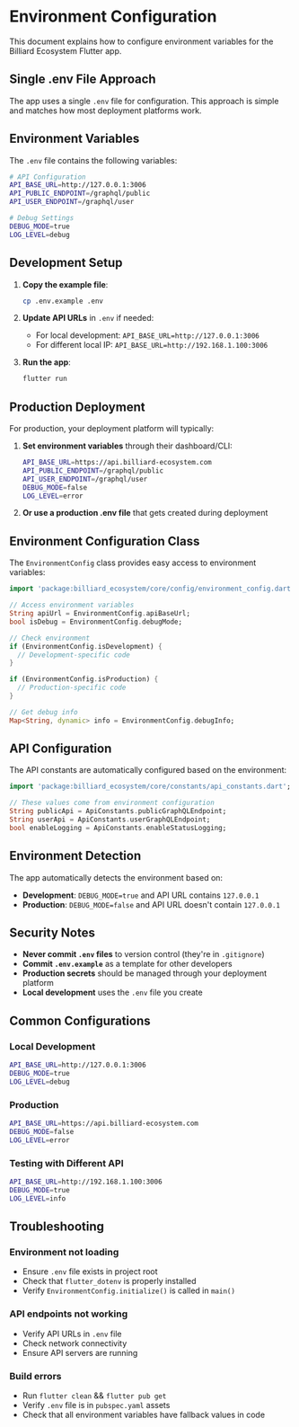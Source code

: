 # Environment Configuration

This document explains how to configure environment variables for the Billiard Ecosystem Flutter app.

## Single .env File Approach

The app uses a single `.env` file for configuration. This approach is simple and matches how most deployment platforms work.

## Environment Variables

The `.env` file contains the following variables:

```bash
# API Configuration
API_BASE_URL=http://127.0.0.1:3006
API_PUBLIC_ENDPOINT=/graphql/public
API_USER_ENDPOINT=/graphql/user

# Debug Settings
DEBUG_MODE=true
LOG_LEVEL=debug
```

## Development Setup

1. **Copy the example file**:
   ```bash
   cp .env.example .env
   ```

2. **Update API URLs** in `.env` if needed:
   - For local development: `API_BASE_URL=http://127.0.0.1:3006`
   - For different local IP: `API_BASE_URL=http://192.168.1.100:3006`

3. **Run the app**:
   ```bash
   flutter run
   ```

## Production Deployment

For production, your deployment platform will typically:

1. **Set environment variables** through their dashboard/CLI:
   ```bash
   API_BASE_URL=https://api.billiard-ecosystem.com
   API_PUBLIC_ENDPOINT=/graphql/public
   API_USER_ENDPOINT=/graphql/user
   DEBUG_MODE=false
   LOG_LEVEL=error
   ```

2. **Or use a production .env file** that gets created during deployment

## Environment Configuration Class

The `EnvironmentConfig` class provides easy access to environment variables:

```dart
import 'package:billiard_ecosystem/core/config/environment_config.dart';

// Access environment variables
String apiUrl = EnvironmentConfig.apiBaseUrl;
bool isDebug = EnvironmentConfig.debugMode;

// Check environment
if (EnvironmentConfig.isDevelopment) {
  // Development-specific code
}

if (EnvironmentConfig.isProduction) {
  // Production-specific code
}

// Get debug info
Map<String, dynamic> info = EnvironmentConfig.debugInfo;
```

## API Configuration

The API constants are automatically configured based on the environment:

```dart
import 'package:billiard_ecosystem/core/constants/api_constants.dart';

// These values come from environment configuration
String publicApi = ApiConstants.publicGraphQLEndpoint;
String userApi = ApiConstants.userGraphQLEndpoint;
bool enableLogging = ApiConstants.enableStatusLogging;
```

## Environment Detection

The app automatically detects the environment based on:

- **Development**: `DEBUG_MODE=true` and API URL contains `127.0.0.1`
- **Production**: `DEBUG_MODE=false` and API URL doesn't contain `127.0.0.1`

## Security Notes

- **Never commit `.env` files** to version control (they're in `.gitignore`)
- **Commit `.env.example`** as a template for other developers
- **Production secrets** should be managed through your deployment platform
- **Local development** uses the `.env` file you create

## Common Configurations

### Local Development
```bash
API_BASE_URL=http://127.0.0.1:3006
DEBUG_MODE=true
LOG_LEVEL=debug
```

### Production
```bash
API_BASE_URL=https://api.billiard-ecosystem.com
DEBUG_MODE=false
LOG_LEVEL=error
```

### Testing with Different API
```bash
API_BASE_URL=http://192.168.1.100:3006
DEBUG_MODE=true
LOG_LEVEL=info
```

## Troubleshooting

### Environment not loading
- Ensure `.env` file exists in project root
- Check that `flutter_dotenv` is properly installed
- Verify `EnvironmentConfig.initialize()` is called in `main()`

### API endpoints not working
- Verify API URLs in `.env` file
- Check network connectivity
- Ensure API servers are running

### Build errors
- Run `flutter clean` && `flutter pub get`
- Verify `.env` file is in `pubspec.yaml` assets
- Check that all environment variables have fallback values in code
